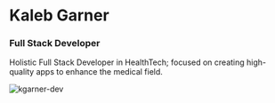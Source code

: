 <h1>Kaleb Garner</h1>
<h3>Full Stack Developer</h3>
<p>Holistic Full Stack Developer in HealthTech; focused on creating high-quality apps to enhance the medical field.</p>
<p><img src="https://komarev.com/ghpvc/?username=kgarner-dev&color=436437"
    alt="kgarner-dev" /></p>
